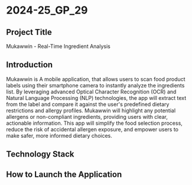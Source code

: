 # 2024-25_GP_29

## Project Title
Mukawwin - Real-Time Ingredient Analysis

## Introduction
Mukawwin is A mobile application, that allows users to scan food product labels using their smartphone camera to instantly analyze the ingredients list. By leveraging advanced Optical Character Recognition (OCR) and Natural Language Processing (NLP) technologies, the app will extract text from the label and compare it against the user's predefined dietary restrictions and allergy profiles. Mukawwin will highlight any potential allergens or non-compliant ingredients, providing users with clear, actionable information. This app will simplify the food selection process, reduce the risk of accidental allergen exposure, and empower users to make safer, more informed dietary choices.   
## Technology Stack


## How to Launch the Application
